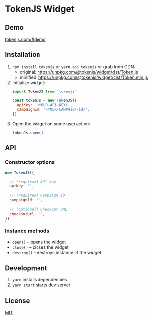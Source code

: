 # TokenJS Widget

## Demo

[tokenjs.com/#demo](https://tokenjs.com/#demo)

## Installation

1. `npm install tokenjs` or `yarn add tokenjs` or grab from CDN:
    - original: https://unpkg.com/@tokenjs/widget/dist/Token.js
    - minified: https://unpkg.com/@tokenjs/widget/dist/Token.min.js
2. Initialize widget:
    ```js
    import TokenJS from 'tokenjs'
    
    const tokenJs = new TokenJS({
      apiKey: '<YOUR-API-KEY>',
      campaignId: '<YOUR-CAMPAIGN-id>',
    })
    ``` 
3. Open the widget on some user action:
    ```js
    tokenJs.open()
    ```

## API

### Constructor options

```js
new TokenJS({
  
  // (required) API key
  apiKey: '',
  
  // (required) Campaign ID
  campaignId: '',
  
  // (optional) Checkout URL
  checkoutUrl: '',
})
```

### Instance methods

- `open()` – opens the widget
- `close()` – closes the widget
- `destroy()` – destroys instance of the widget

## Development

1. `yarn` installs dependencies
2. `yarn start` starts dev server

## License

[MIT](./LICENSE)
